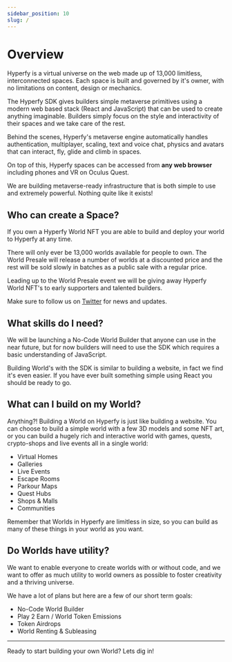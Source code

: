 ```yaml
---
sidebar_position: 10
slug: /
---
```



# Overview

Hyperfy is a virtual universe on the web made up of 13,000 limitless, interconnected spaces. Each space is built and governed by it's owner, with no limitations on content, design or mechanics. 

The Hyperfy SDK gives builders simple metaverse primitives using a modern web based stack (React and JavaScript) that can be used to create anything imaginable. Builders simply focus on the style and interactivity of their spaces and we take care of the rest.

Behind the scenes, Hyperfy's metaverse engine automatically handles authentication, multiplayer, scaling, text and voice chat, physics and avatars that can interact, fly, glide and climb in spaces. 

On top of this, Hyperfy spaces can be accessed from **any web browser** including phones and VR on Oculus Quest.

We are building metaverse-ready infrastructure that is both simple to use and extremely powerful. Nothing quite like it exists!

## Who can create a Space?

If you own a Hyperfy World NFT you are able to build and deploy your world to Hyperfy at any time. 

There will only ever be 13,000 worlds available for people to own. The World Presale will release a number of worlds at a discounted price and the rest will be sold slowly in batches as a public sale with a regular price.

Leading up to the World Presale event we will be giving away Hyperfy World NFT's to early supporters and talented builders.

Make sure to follow us on [Twitter](https://twitter.com/hyperfy_io) for news and updates.


## What skills do I need?

We will be launching a No-Code World Builder that anyone can use in the near future, but for now builders will need to use the SDK which requires a basic understanding of JavaScript.

Building World's with the SDK is similar to building a website, in fact we find it's even easier. If you have ever built something simple using React you should be ready to go.

## What can I build on my World?

Anything?! Building a World on Hyperfy is just like building a website. You can choose to build a simple world with a few 3D models and some NFT art, or you can build a hugely rich and interactive world with games, quests, crypto-shops and live events all in a single world:

- Virtual Homes
- Galleries
- Live Events
- Escape Rooms
- Parkour Maps
- Quest Hubs
- Shops & Malls
- Communities

Remember that Worlds in Hyperfy are limitless in size, so you can build as many of these things in your world as you want.

## Do Worlds have utility?

We want to enable everyone to create worlds with or without code, and we want to offer as much utility to world owners as possible to foster creativity and a thriving universe.

We have a lot of plans but here are a few of our short term goals:

- No-Code World Builder
- Play 2 Earn / World Token Emissions
- Token Airdrops
- World Renting & Subleasing

---

Ready to start building your own World? Lets dig in!